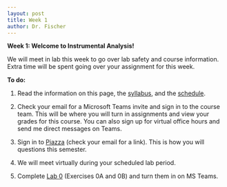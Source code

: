 ```yaml
---
layout: post
title: Week 1
author: Dr. Fischer
---
```


**Week 1: Welcome to Instrumental Analysis!**

We will meet in lab this week to go over lab safety and course information.  Extra time will be spent going over your assignment for this week.

**To do:**

1. Read the information on this page, the [syllabus]({{site.url}}/course-information/syllabus/), and the [schedule]({{site.url}}/course-information/schedule/).

1. Check your email for a Microsoft Teams invite and sign in to the course team.  This will be where you will turn in assignments and view your grades for this course.  You can also sign up for virtual office hours and send me direct messages on Teams.

    <!-- [Teams Video] -->

1. Sign in to [Piazza](https://piazza.com) (check your email for a link).  This is how you will questions this semester.

    <!-- [Piazza Video] -->

1. We will meet virtually during your scheduled lab period.

1. Complete [Lab 0](http://localhost:4000/lab-0/) (Exercises 0A and 0B) and turn them in on MS Teams.
